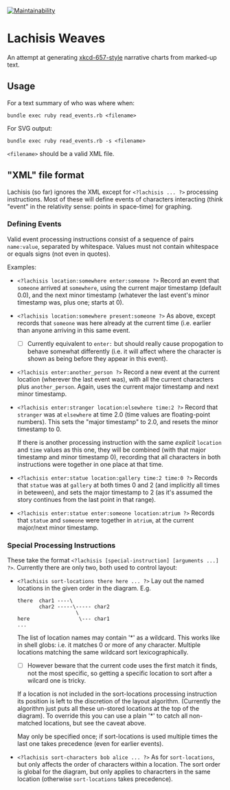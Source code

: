[![Maintainability](https://api.codeclimate.com/v1/badges/b0fca587162288adcf1c/maintainability)](https://codeclimate.com/github/isikyus/lachisis-weaves/maintainability)

# Lachisis Weaves

An attempt at generating [xkcd-657-style](https://xkcd.com/657/) narrative
charts from marked-up text.

## Usage

For a text summary of who was where when:

```shell
bundle exec ruby read_events.rb <filename>
```

For SVG output:

```shell
bundle exec ruby read_events.rb -s <filename>
```

`<filename>` should be a valid XML file.

## "XML" file format

Lachisis (so far) ignores the XML except for `<?lachisis ... ?>` processing
instructions. Most of these will define events of characters interacting
(think "event" in the relativity sense: points in space-time) for graphing.

### Defining Events

Valid event processing instructions consist of a sequence of pairs `name:value`,
separated by whitespace. Values must not contain whitespace or
equals signs (not even in quotes).

Examples:

* `<?lachisis location:somewhere enter:someone ?>` Record an event that `someone`
  arrived at `somewhere`, using the current major timestamp (default 0.0),
  and the next minor timestamp (whatever the last event's minor timestamp
  was, plus one; starts at 0).

* `<?lachisis location:somewhere present:someone ?>` As above, except records
    that `someone` was here already at the current time (i.e. earlier than anyone
    arriving in this same event.

  * [ ] Currently equivalent to `enter:` but should really cause propogation
    to behave somewhat differently (i.e. it will affect where the character
    is shown as being before they appear in this event).

* `<?lachisis enter:another_person ?>` Record a new event at the current location
  (wherever the last event was), with all the current characters plus
  `another_person`. Again, uses the current major timestamp and next minor
  timestamp.

* `<?lachisis enter:stranger location:elsewhere time:2 ?>` Record that `stranger`
  was at `elsewhere` at time 2.0 (time values are floating-point numbers). This
  sets the "major timestamp" to 2.0, and resets the minor timestamp to 0.

  If there is another processing instruction with the same _explicit_ `location`
  and `time` values as this one, they will be combined (with that major
  timestamp and minor timestamp 0), recording that all characters in both
  instructions were together in one place at that time.

* `<?lachisis enter:statue location:gallery time:2 time:0 ?>` Records that
  `statue` was at `gallery` at both times 0 and 2 (and implicitly all times
   in beteween), and sets the major timestamp to 2 (as it's assumed the story
   continues from the last point in that range).

* `<?lachisis enter:statue enter:someone location:atrium ?>` Records that
  `statue` and `someone` were together in `atrium`, at the current
  major/next minor timestamp.

### Special Processing Instructions

These take the format `<?lachisis [special-instruction] [arguments ...] ?>`.
Currently there are only two, both used to control layout:

* `<?lachisis sort-locations there here ... ?>` Lay out the named
  locations in the given order in the diagram. E.g.

  ```
  there  char1 ----\
         char2 -----\----- char2
                     \
  here                \--- char1
  ...
  ```

  The list of location names may contain '\*' as a wildcard. This works
  like in shell globs: i.e. it matches 0 or more of any character.
  Multiple locations matching the same wildcard sort lexicographically.

  * [ ] However beware that the current code uses the first match it finds,
    not the most specific, so getting a specific location to sort after a
    wilcard one is tricky.

  If a location is not included in the sort-locations processing instruction
  its position is left to the discretion of the layout algorithm.
  (Currently the algorithm just puts all these un-stored locations at the top
   of the diagram). To override this you can use a plain '\*' to catch all
  non-matched locations, but see the caveat above.

  May only be specified once; if sort-locations is used multiple times
  the last one takes precedence (even for earlier events).

* `<?lachisis sort-characters bob alice ... ?>` As for `sort-locations`,
  but only affects the order of characters within a location. The sort order
  is global for the diagram, but only applies to characrters in the same
  location (otherwise `sort-locations` takes precedence).
